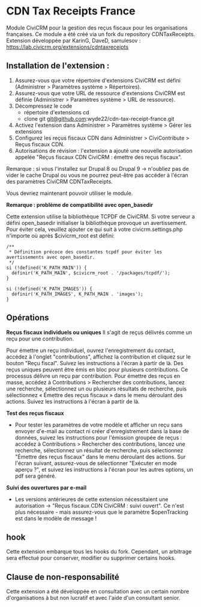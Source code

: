 CDN Tax Receipts France
==============

Module CiviCRM pour la gestion des reçus fiscaux pour les organisations françaises. Ce module a été créé via un fork du repository CDNTaxReceipts. Extension développée par KarinG, DaveD, samulesov : https://lab.civicrm.org/extensions/cdntaxreceipts

Installation de l'extension :
------------

1. Assurez-vous que votre répertoire d'extensions CiviCRM est défini (Administrer > Paramètres système > Répertoires).
2. Assurez-vous que votre URL de ressource d'extensions CiviCRM est définie (Administrer > Paramètres système > URL de ressource).
3. Décompressez le code
    - répertoire d'extensions cd
    - clone git git@github.com:wyde22/cdn-tax-receipt-france.git
4. Activez l'extension dans Administrer > Paramètres système > Gérer les extensions
5. Configurez les reçus fiscaux CDN dans Administrer > CiviContribute > Reçus fiscaux CDN.
6. Autorisations de révision : l'extension a ajouté une nouvelle autorisation appelée "Reçus fiscaux CDN CiviCRM : émettre des reçus fiscaux".

Remarque : si vous l'installez sur Drupal 8 ou Drupal 9 -> n'oubliez pas de vider le cache Drupal ou vous ne pourrez peut-être pas accéder à l'écran des paramètres CiviCRM CDNTaxReceipts.

Vous devriez maintenant pouvoir utiliser le module.

**Remarque : problème de compatibilité avec open_basedir**

Cette extension utilise la bibliothèque TCPDF de CiviCRM. Si votre serveur a défini open_basedir initialiser la bibliothèque
provoque un avertissement. Pour éviter cela, veuillez ajouter ce qui suit à votre civicrm.settings.php n'importe où après $civicrm_root
est défini:

    /**
     * Définition précoce des constantes tcpdf pour éviter les avertissements avec open_basedir.
     */
    si (!defined('K_PATH_MAIN')) {
      définir('K_PATH_MAIN', $civicrm_root . '/packages/tcpdf/');
    }

    si (!defined('K_PATH_IMAGES')) {
      définir('K_PATH_IMAGES', K_PATH_MAIN . 'images');
    }


Opérations
------------

**Reçus fiscaux individuels ou uniques**
Il s'agit de reçus délivrés comme un reçu pour une contribution.

Pour émettre un reçu individuel, ouvrez l'enregistrement du contact, accédez à l'onglet "contributions", affichez la contribution et cliquez sur le bouton "Reçu fiscal". Suivez les instructions à l'écran à partir de là.
Des reçus uniques peuvent être émis en bloc pour plusieurs contributions. Ce processus délivre un reçu par contribution.
Pour émettre des reçus en masse, accédez à Contributions > Rechercher des contributions, lancez une recherche, sélectionnez un ou plusieurs résultats de recherche, puis sélectionnez « Émettre des reçus fiscaux » dans le menu déroulant des actions. Suivez les instructions à l'écran à partir de là.

**Test des reçus fiscaux**

- Pour tester les paramètres de votre modèle et afficher un reçu sans envoyer d'e-mail au contact ni créer d'enregistrement dans la base de données, suivez les instructions pour l'émission groupée de reçus : accédez à Contributions > Rechercher des contributions, lancez une recherche, sélectionnez un résultat de recherche, puis sélectionnez "Émettre des reçus fiscaux" dans le menu déroulant des actions. Sur l'écran suivant, assurez-vous de sélectionner "Exécuter en mode aperçu ?", et suivez les instructions à l'écran pour les autres options, un pdf sera généré.

**Suivi des ouvertures par e-mail**

- Les versions antérieures de cette extension nécessitaient une autorisation -> "Reçus fiscaux CDN CiviCRM : suivi ouvert". Ce n'est plus nécessaire - mais assurez-vous que le paramètre $openTracking est dans le modèle de message !

hook
------------

Cette extension embarque tous les hooks du fork. Cependant, un arbitrage sera effectué pour conserver, modifier ou supprimer certains hooks.

Clause de non-responsabilité
------------

Cette extension a été développée en consultation avec un certain nombre d'organisations à but non lucratif et avec l'aide d'un consultant senior.

